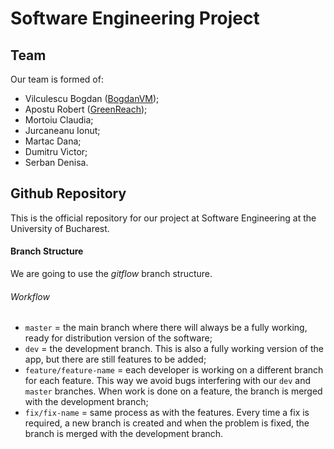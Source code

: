 # Software Engineering Project
## Team
Our team is formed of:
- Vilculescu Bogdan ([BogdanVM](https://github.com/BogdanVM));
- Apostu Robert ([GreenReach](https://github.com));
- Mortoiu Claudia;
- Jurcaneanu Ionut;
- Martac Dana;
- Dumitru Victor;
- Serban Denisa.

## Github Repository
This is the official repository for our project at Software Engineering at the University of Bucharest.

#### Branch Structure
We are going to use the *gitflow* branch structure.

  ###### Workflow
  - `master` = the main branch where there will always be a fully working, ready for distribution version of the software;
  - `dev` = the development branch. This is also a fully working version of the app, but there are still features to be added;
  - `feature/feature-name` = each developer is working on a different branch for each feature. This way we avoid bugs interfering with our `dev` and `master` branches. When work is done on a feature, the branch is merged with the development branch;
  - `fix/fix-name` = same process as with the features. Every time a fix is required, a new branch is created and when the problem is fixed, the branch is merged with the development branch.

